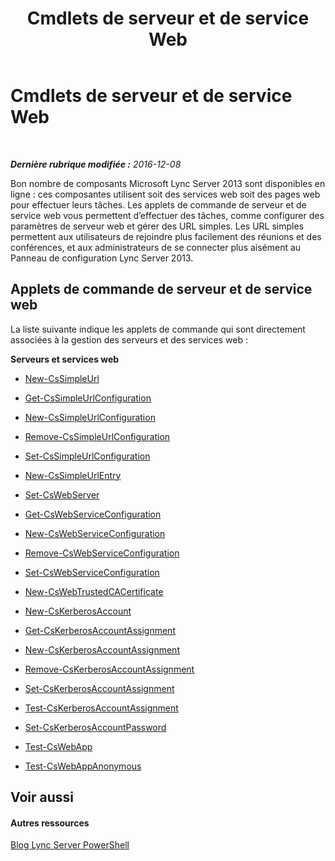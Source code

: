 ﻿---
title: Cmdlets de serveur et de service Web
TOCTitle: Cmdlets de serveur et de service Web
ms:assetid: 07ce7fd4-4068-4957-9cb9-fd121b43858c
ms:mtpsurl: https://technet.microsoft.com/fr-fr/library/Gg415631(v=OCS.15)
ms:contentKeyID: 49296167
ms.date: 12/10/2016
mtps_version: v=OCS.15
ms.translationtype: HT
---

# Cmdlets de serveur et de service Web

 

_**Dernière rubrique modifiée :** 2016-12-08_

Bon nombre de composants Microsoft Lync Server 2013 sont disponibles en ligne : ces composantes utilisent soit des services web soit des pages web pour effectuer leurs tâches. Les applets de commande de serveur et de service web vous permettent d’effectuer des tâches, comme configurer des paramètres de serveur web et gérer des URL simples. Les URL simples permettent aux utilisateurs de rejoindre plus facilement des réunions et des conférences, et aux administrateurs de se connecter plus aisément au Panneau de configuration Lync Server 2013.

## Applets de commande de serveur et de service web

La liste suivante indique les applets de commande qui sont directement associées à la gestion des serveurs et des services web :

**Serveurs et services web**

  -   
    [New-CsSimpleUrl](new-cssimpleurl.md)

  -   
    [Get-CsSimpleUrlConfiguration](get-cssimpleurlconfiguration.md)

  -   
    [New-CsSimpleUrlConfiguration](new-cssimpleurlconfiguration.md)

  -   
    [Remove-CsSimpleUrlConfiguration](remove-cssimpleurlconfiguration.md)

  -   
    [Set-CsSimpleUrlConfiguration](set-cssimpleurlconfiguration.md)

  -   
    [New-CsSimpleUrlEntry](new-cssimpleurlentry.md)

  -   
    [Set-CsWebServer](set-cswebserver.md)

  -   
    [Get-CsWebServiceConfiguration](get-cswebserviceconfiguration.md)

  -   
    [New-CsWebServiceConfiguration](new-cswebserviceconfiguration.md)

  -   
    [Remove-CsWebServiceConfiguration](remove-cswebserviceconfiguration.md)

  -   
    [Set-CsWebServiceConfiguration](set-cswebserviceconfiguration.md)

  -   
    [New-CsWebTrustedCACertificate](new-cswebtrustedcacertificate.md)

  -   
    [New-CsKerberosAccount](new-cskerberosaccount.md)

  -   
    [Get-CsKerberosAccountAssignment](get-cskerberosaccountassignment.md)

  -   
    [New-CsKerberosAccountAssignment](new-cskerberosaccountassignment.md)

  -   
    [Remove-CsKerberosAccountAssignment](remove-cskerberosaccountassignment.md)

  -   
    [Set-CsKerberosAccountAssignment](set-cskerberosaccountassignment.md)

  -   
    [Test-CsKerberosAccountAssignment](test-cskerberosaccountassignment.md)

  -   
    [Set-CsKerberosAccountPassword](set-cskerberosaccountpassword.md)

  - [Test-CsWebApp](test-cswebapp.md)

  - [Test-CsWebAppAnonymous](test-cswebappanonymous.md)

## Voir aussi

#### Autres ressources

[Blog Lync Server PowerShell](http://go.microsoft.com/fwlink/?linkid=203150%26clcid=0x40c)

